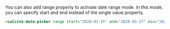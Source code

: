 You can also add range property to activate date range mode. In this mode, you can specify start and end instead of the single value property.

```html
<calcite-date-picker range start="2020-03-15" end="2020-03-27" min="2020-02-01" max="2021-01-01" />
```
